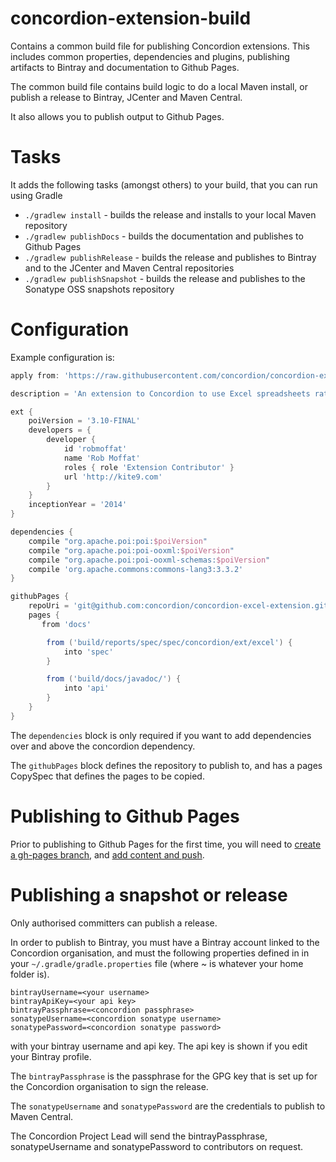 concordion-extension-build
==========================

Contains a common build file for publishing Concordion extensions. This includes common properties, dependencies and plugins, publishing artifacts to Bintray and documentation to Github Pages.

The common build file contains build logic to do a local Maven install, or publish a release to Bintray, JCenter and Maven Central.

It also allows you to publish output to Github Pages.

# Tasks
It adds the following tasks (amongst others) to your build, that you can run using Gradle

 * `./gradlew install` - builds the release and installs to your local Maven repository
 * `./gradlew publishDocs` - builds the documentation and publishes to Github Pages
 * `./gradlew publishRelease` - builds the release and publishes to Bintray and to the JCenter and Maven Central repositories
 * `./gradlew publishSnapshot` - builds the release and publishes to the Sonatype OSS snapshots repository

# Configuration
Example configuration is:

```gradle
apply from: 'https://raw.githubusercontent.com/concordion/concordion-extension-build/master/extension-build.gradle'

description = 'An extension to Concordion to use Excel spreadsheets rather than HTML as specifications'

ext {
    poiVersion = '3.10-FINAL'
    developers = {
        developer {
            id 'robmoffat'
            name 'Rob Moffat'
            roles { role 'Extension Contributor' }
            url 'http://kite9.com'
        }
    }
    inceptionYear = '2014'   
}

dependencies {
    compile "org.apache.poi:poi:$poiVersion"
    compile "org.apache.poi:poi-ooxml:$poiVersion"
    compile "org.apache.poi:poi-ooxml-schemas:$poiVersion"
    compile 'org.apache.commons:commons-lang3:3.3.2'
}

githubPages {
	repoUri = 'git@github.com:concordion/concordion-excel-extension.git'
	pages {
	   from 'docs'

		from ('build/reports/spec/spec/concordion/ext/excel') {
			into 'spec'
		}

		from ('build/docs/javadoc/') {
			into 'api'
		}
	}
}
```

The `dependencies` block is only required if you want to add dependencies over and above the concordion dependency.

The `githubPages` block defines the repository to publish to, and has a pages CopySpec that defines the pages to be copied.

# Publishing to Github Pages
Prior to publishing to Github Pages for the first time, you will need to [create a gh-pages branch](https://help.github.com/articles/creating-project-pages-manually#create-a-gh-pages-branch), and [add content and push](https://help.github.com/articles/creating-project-pages-manually#add-content-and-push).

# Publishing a snapshot or release
Only authorised committers can publish a release.

In order to publish to Bintray, you must have a Bintray account linked to the Concordion organisation, and must the following properties defined in in your `~/.gradle/gradle.properties` file (where ~ is whatever your home folder is).
 
 ```
 bintrayUsername=<your username>
 bintrayApiKey=<your api key>
 bintrayPassphrase=<concordion passphrase>
 sonatypeUsername=<concordion sonatype username>
 sonatypePassword=<concordion sonatype password>
 ``` 
 
 with your bintray username and api key. The api key is shown if you edit your Bintray profile. 
 
 The `bintrayPassphrase` is the passphrase for the GPG key that is set up for the Concordion organisation to sign the release. 
 
 The `sonatypeUsername` and `sonatypePassword` are the credentials to publish to Maven Central.

 The Concordion Project Lead will send the bintrayPassphrase, sonatypeUsername and sonatypePassword to contributors on request.